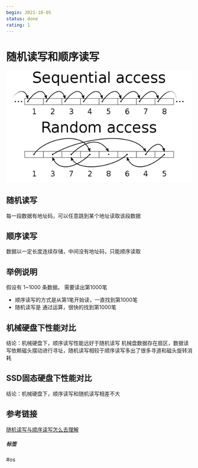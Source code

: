 ```yaml
---
begin: 2021-10-05
status: done
rating: 1
---
```


# 随机读写和顺序读写

![](image/Pasted%20image%2020211005005908.png)
 
## 随机读写

每一段数据有地址码，可以任意跳到某个地址读取该段数据  

## 顺序读写
 
数据以一定长度连续存储，中间没有地址码，只能顺序读取  


## 举例说明

假设有 1~1000 条数据。 需要读出第1000笔
- 顺序读写的方式是从第1笔开始读，一直找到第1000笔
- 随机读写是  通过运算，很快的找到第1000笔  


## 机械硬盘下性能对比

结论：机械硬盘下，顺序读写性能远好于随机读写
机械盘数据存在扇区，数据读写依赖磁头摆动进行寻址，随机读写相较于顺序读写多出了很多寻道和磁头旋转消耗

## SSD固态硬盘下性能对比

结论：机械硬盘下，顺序读写和随机读写相差不大

## 参考链接

[随机读写与顺序读写怎么去理解](https://blog.csdn.net/weixin_33721427/article/details/91686618)


##### 标签
#os
